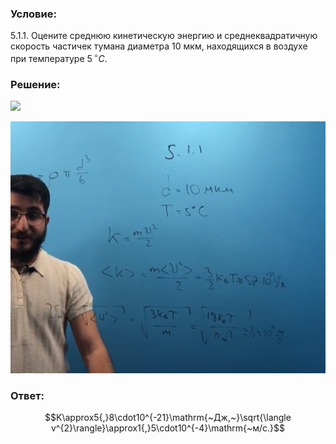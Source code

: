 ###  Условие: 

$5.1.1.$ Оцените среднюю кинетическую энергию и среднеквадратичную скорость частичек тумана диаметра $10\mathrm{~мкм}$, находящихся в воздухе при температуре $5 \, ^{\circ}C$. 

###  Решение: 

![](https://www.youtube.com/embed/nkwJSIKcvLg) 

![|1351x1080, 67%](../../img/5.1.1/01.png) 

###  Ответ: 

$$K\approx5{,}8\cdot10^{-21}\mathrm{~Дж,~}\sqrt{\langle v^{2}\rangle}\approx1{,}5\cdot10^{-4}\mathrm{~м/c.}$$